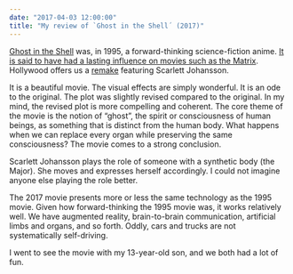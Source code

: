 ```yaml
---
date: "2017-04-03 12:00:00"
title: "My review of `Ghost in the Shell´ (2017)"
---
```




[Ghost in the Shell](https://en.wikipedia.org/wiki/Ghost_in_the_Shell_(1995_film)) was, in 1995, a forward-thinking science-fiction anime. [It is said to have had a lasting influence on movies such as the Matrix](http://www.businessinsider.com/original-ghost-in-the-shell-movie-influence-2017-3). Hollywood offers us a [remake](https://en.wikipedia.org/wiki/Ghost_in_the_Shell_(2017_film)) featuring Scarlett Johansson.

It is a beautiful movie. The visual effects are simply wonderful. It is an ode to the original. The plot was slightly revised compared to the original. In my mind, the revised plot is more compelling and coherent. The core theme of the movie is the notion of &ldquo;ghost&rdquo;, the spirit or consciousness of human beings, as something that is distinct from the human body. What happens when we can replace every organ while preserving the same consciousness? The movie comes to a strong conclusion.

Scarlett Johansson plays the role of someone with a synthetic body (the Major). She moves and expresses herself accordingly. I could not imagine anyone else playing the role better.

The 2017 movie presents more or less the same technology as the 1995 movie. Given how forward-thinking the 1995 movie was, it works relatively well. We have augmented reality, brain-to-brain communication, artificial limbs and organs, and so forth. Oddly, cars and trucks are not systematically self-driving.

I went to see the movie with my 13-year-old son, and we both had a lot of fun.

